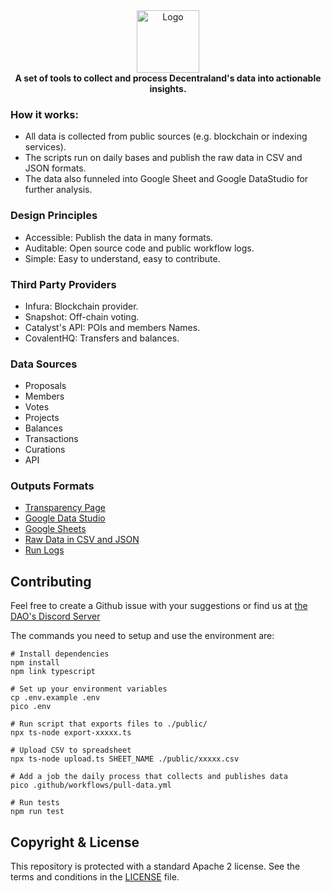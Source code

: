 <div align="center">
    <img src="icon.svg" height="100" alt="Logo"><br/>
    <strong>A set of tools to collect and process Decentraland's data into actionable insights.</strong>
</div>

### How it works:
* All data is collected from public sources (e.g. blockchain or indexing services).
* The scripts run on daily bases and publish the raw data in CSV and JSON formats.
* The data also funneled into Google Sheet and Google DataStudio for further analysis.

### Design Principles
* Accessible: Publish the data in many formats.
* Auditable: Open source code and public workflow logs.
* Simple: Easy to understand, easy to contribute.

### Third Party Providers
* Infura: Blockchain provider.
* Snapshot: Off-chain voting.
* Catalyst's API: POIs and members Names.
* CovalentHQ: Transfers and balances.

### Data Sources
- Proposals
- Members
- Votes
- Projects
- Balances
- Transactions
- Curations
- API

### Outputs Formats
* [Transparency Page](https://governance.decentraland.org/transparency/)
* [Google Data Studio](https://datastudio.google.com/u/3/reporting/fca13118-c18d-4e68-9582-ad46d2dd5ce9/page/p_hc6ik7jerc)
* [Google Sheets](https://docs.google.com/spreadsheets/d/1FoV7TdMTVnqVOZoV4bvVdHWkeu4sMH5JEhp8L0Shjlo/edit?usp=sharing)
* [Raw Data in CSV and JSON](https://github.com/Decentraland-DAO/transparency/tree/gh-pages)
* [Run Logs](https://github.com/Decentraland-DAO/transparency/actions)

## Contributing

Feel free to create a Github issue with your suggestions or find us at [the DAO's Discord Server](https://discord.gg/amkcFrqPBh)

The commands you need to setup and use the environment are:

```
# Install dependencies
npm install
npm link typescript

# Set up your environment variables
cp .env.example .env
pico .env

# Run script that exports files to ./public/
npx ts-node export-xxxxx.ts

# Upload CSV to spreadsheet
npx ts-node upload.ts SHEET_NAME ./public/xxxxx.csv

# Add a job the daily process that collects and publishes data
pico .github/workflows/pull-data.yml

# Run tests
npm run test
```

## Copyright & License

This repository is protected with a standard Apache 2 license. See the terms and conditions in the [LICENSE](LICENSE) file.


